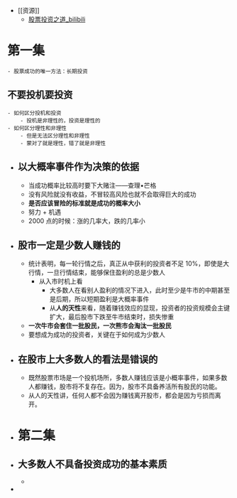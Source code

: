 - [[资源]]
	- [股票投资之道_bilibili](https://www.bilibili.com/video/BV18d4y1T7LP)
# 第一集
	- 股票成功的唯一方法：长期投资
## 不要投机要投资
	- 如何区分投机和投资
		- 投机是非理性的，投资是理性的
	- 如何区分理性和非理性
		- 但是无法区分理性和非理性
		- 蒙对了就是理性，错了就是非理性
- ## 以大概率事件作为决策的依据
	- 当成功概率比较高时要下大赌注——查理•芒格
	- 没有风险就没有收益，不冒较高风险也就不会取得巨大的成功
	- **是否应该冒险的标准就是成功的概率大小**
	- 努力 + 机遇
	- 2000 点的时候：涨的几率大，跌的几率小
- ## 股市一定是少数人赚钱的
	- 统计表明，每一轮行情之后，真正从中获利的投资者不足 10%，即使是大行情，一旦行情结束，能够保住盈利的总是少数人
		- 从入市时机上看
			- 大多数人在看别人盈利的情况下进入，此时至少是牛市的中期甚至是后期，所以短期盈利是大概率事件
			- 从**人的天性**来看，随着赚钱效应的显现，投资者的投资规模会主键扩大，最后股市下跌至牛市结束时，损失惨重
	- **一次牛市会套住一批股民，一次熊市会淘汰一批股民**
	- 要想成为成功的投资者，关键在于如何成为少数人
- ## 在股市上大多数人的看法是错误的
	- 既然股票市场是一个投机场所，多数人赚钱应该是小概率事件，如果多数人都赚钱，股市将不复存在。因为，股市不具备养活所有股民的功能。
	- 从人的天性讲，任何人都不会因为赚钱离开股市，都会是因为亏损而离开。
- # 第二集
- ## 大多数人不具备投资成功的基本素质
	-
-